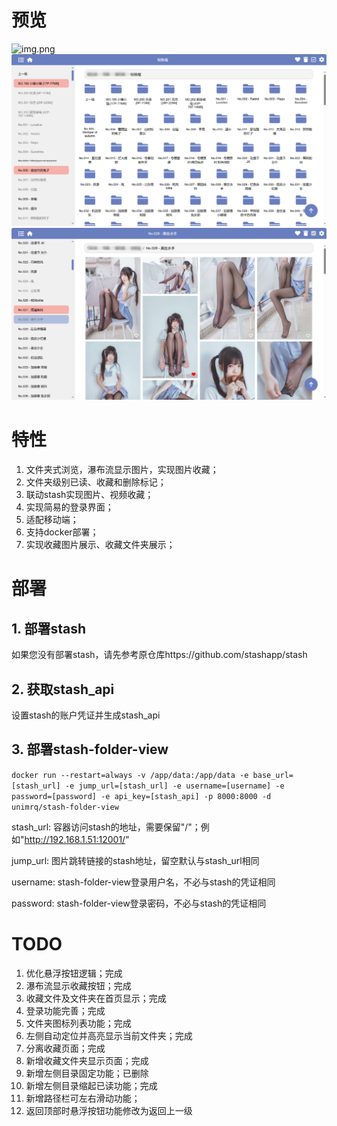 # 预览
![img.png](static/images/img.png)
![img_2.png](static/images/img_2.png)
![img_1.png](static/images/img_1.png)

# 特性
1. 文件夹式浏览，瀑布流显示图片，实现图片收藏；
2. 文件夹级别已读、收藏和删除标记；
3. 联动stash实现图片、视频收藏；
4. 实现简易的登录界面；
5. 适配移动端；
6. 支持docker部署；
7. 实现收藏图片展示、收藏文件夹展示；

# 部署
## 1. 部署stash
如果您没有部署stash，请先参考原仓库https://github.com/stashapp/stash
## 2. 获取stash_api
设置stash的账户凭证并生成stash_api

## 3. 部署stash-folder-view
``docker run --restart=always -v /app/data:/app/data -e base_url=[stash_url] -e jump_url=[stash_url] -e username=[username] -e password=[password] -e api_key=[stash_api] -p 8000:8000 -d unimrq/stash-folder-view``

stash_url: 容器访问stash的地址，需要保留"/"；例如"http://192.168.1.51:12001/"

jump_url: 图片跳转链接的stash地址，留空默认与stash_url相同

username: stash-folder-view登录用户名，不必与stash的凭证相同

password: stash-folder-view登录密码，不必与stash的凭证相同
# TODO
1. 优化悬浮按钮逻辑；完成
2. 瀑布流显示收藏按钮；完成
3. 收藏文件及文件夹在首页显示；完成
4. 登录功能完善；完成
5. 文件夹图标列表功能；完成
6. 左侧自动定位并高亮显示当前文件夹；完成
7. 分离收藏页面；完成
8. 新增收藏文件夹显示页面；完成
9. 新增左侧目录固定功能；已删除
10. 新增左侧目录缩起已读功能；完成
11. 新增路径栏可左右滑动功能；
12. 返回顶部时悬浮按钮功能修改为返回上一级